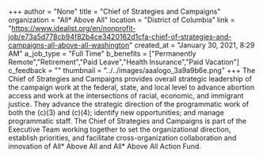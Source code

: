 +++
author = "None"
title = "Chief of Strategies and Campaigns"
organization = "All* Above All"
location = "District of Columbia"
link = "https://www.idealist.org/en/nonprofit-job/e73a5d778cb94f82b4ce3420162d1cfa-chief-of-strategies-and-campaigns-all-above-all-washington"
created_at = "January 30, 2021, 8:29 AM"
a_job_type = "Full Time"
b_benefits = ["Permanently Remote","Retirement","Paid Leave","Health Insurance","Paid Vacation"]
c_feedback = ""
thumbnail = "../../images/aaalogo_3a9a9b6e.png"
+++
The Chief of Strategies and Campaigns provides overall strategic leadership of the campaign work at the federal, state, and local level to advance abortion access and work at the intersections of racial, economic, and immigrant justice. They advance the strategic direction of the programmatic work of both the (c)(3) and (c)(4); identify new opportunities; and manage programmatic staff. The Chief of Strategies and Campaigns is part of the Executive Team working together to set the organizational direction, establish priorities, and facilitate cross-organization collaboration and innovation of All* Above All and All* Above All Action Fund.